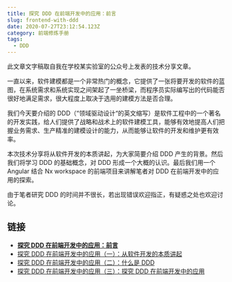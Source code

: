 ```yaml
---
title: 探究 DDD 在前端开发中的应用：前言
slug: frontend-with-ddd
date: 2020-07-27T23:12:54.123Z
category: 前端修炼手册
tags:
  - DDD
---
```


此文章文字稿取自我在学校某实验室的公众号上发表的技术分享文章。

一直以来，软件建模都是一个非常热门的概念，它提供了一张将要开发的软件的蓝图，在系统需求和系统实现之间架起了一坐桥梁，而程序员实际编写出的代码能否很好地满足需求，很大程度上取决于选用的建模方法是否合理。

我们今天要介绍的 DDD（“领域驱动设计“的英文缩写）是软件工程中的一个著名的开发实践，给人们提供了战略和战术上的软件建模工具，能够有效地提高人们把握业务需求、生产精准的建模设计的能力，从而能够让软件的开发和维护更有效率。

本次技术分享将从软件开发的本质讲起，为大家简要介绍 DDD 产生的背景。然后我们将学习 DDD 的基础概念，对 DDD 形成一个大概的认识。最后我们用一个 Angular 结合 Nx workspace 的前端项目来讲解笔者对 DDD 在前端开发中的应用的探索。

由于笔者研究 DDD 的时间并不很长，若出现错误欢迎指正，有疑惑之处也欢迎讨论。

## 链接

- **[探究 DDD 在前端开发中的应用：前言](/articles/frontend-with-ddd)**
- [探究 DDD 在前端开发中的应用（一）：从软件开发的本质讲起](/articles/frontend-with-ddd-1)
- [探究 DDD 在前端开发中的应用（二）：什么是 DDD](/articles/frontend-with-ddd-2)
- [探究 DDD 在前端开发中的应用（三）：探究 DDD 在前端开发中的应用](/articles/frontend-with-ddd-3)
